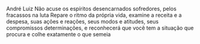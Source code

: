 André Luiz
Não acuse os espíritos desencarnados sofredores, pelos fracassos na luta  Repare o ritmo da própria vida, examine a receita e a despesa, suas ações e reações, seus modos e atitudes, seus compromissos determinações, e reconhecerá que você tem a situação que procura e colhe exatamente o que semeia
